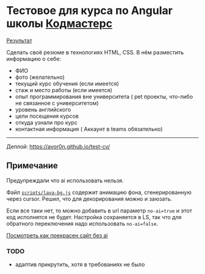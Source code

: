 # Тестовое для курса по Angular школы [Кодмастерс](https://www.itschool.pro/frontend)

[Результат](https://avor0n.github.io/test-cv/)

Сделать своё резюме в технологиях HTML, CSS. В нём разместить информацию о себе:
- ФИО
- фото (желательно)
- текущий курс обучения (если имеется)
- стаж и место работы (если имеется)
- опыт программирования вне университета ( pet проекты, что-либо не связанное с университетом)
- уровень английского
- цели посещения курсов
- откуда узнали про курс
- контактная информация ( Аккаунт в teams обязательно)

---

Деплой: https://avor0n.github.io/test-cv/


## Примечание
Предупреждали что ai использовать нельзя.

Файл [`scripts/lava-bg.js`](https://github.com/AVor0n/test-cv/blob/main/scripts/lava-bg.js) содержит анимацию фона, сгенерированную через cursor.
Решил, что для декорирования можно и заюзать.

Если все таки нет, то можно добавить в url параметр `no-ai=true` и этот код исполнятся не будет.
Настройка сохраняется в LS, так что для обратного переключения надо использовать `no-ai=false`.

[Посмотреть как прекрасен сайт без ai](https://avor0n.github.io/test-cv/?no-ai)


### TODO
- адаптив прикрутить, хотя в требованиях не было
